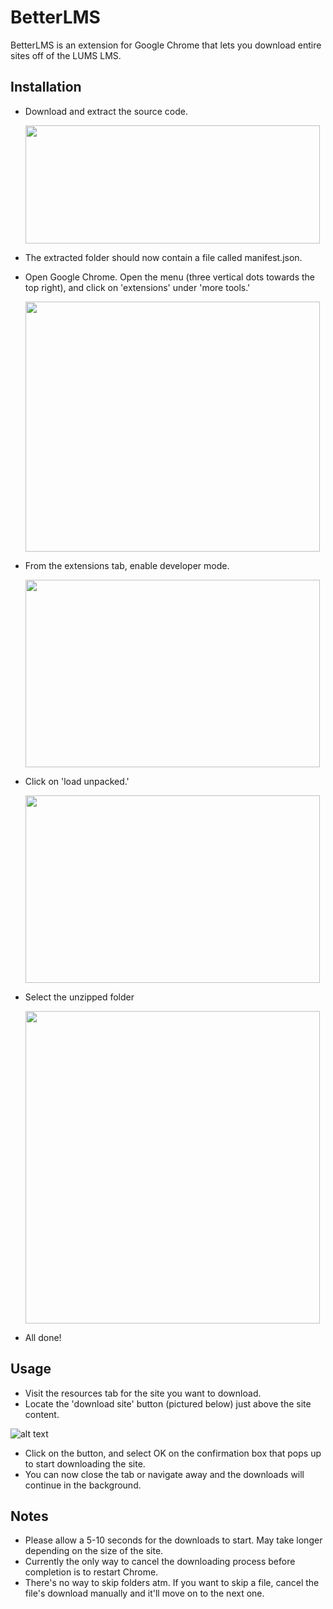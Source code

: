 # BetterLMS

BetterLMS is an extension for Google Chrome that lets you download entire sites off of the LUMS LMS.

## Installation
* Download and extract the source code.

  <img src="https://i.imgur.com/m59UWyE.jpeg" width="471" height="189" />

* The extracted folder should now contain a file called manifest.json.

* Open Google Chrome. Open the menu (three vertical dots towards the top right), and click on 'extensions' under 'more tools.'

  <img src="https://i.imgur.com/wE3FWR5.jpg" width="471" height="400" />

* From the extensions tab, enable developer mode.

  <img src="https://i.imgur.com/1O5YhON.jpg" width="471" height="300" />

* Click on 'load unpacked.'

  <img src="https://i.imgur.com/FOQmdA1.jpg" width="471" height="300" />

* Select the unzipped folder

  <img src="https://i.imgur.com/QY1c82X.jpg" width="471" height="500" />
  
* All done!


## Usage
* Visit the resources tab for the site you want to download.
* Locate the 'download site' button (pictured below) just above the site content.

![alt text](https://i.imgur.com/08OEx46.png)

* Click on the button, and select OK on the confirmation box that pops up to start downloading the site.
* You can now close the tab or navigate away and the downloads will continue in the background.

## Notes
* Please allow a 5-10 seconds for the downloads to start. May take longer depending on the size of the site.
* Currently the only way to cancel the downloading process before completion is to restart Chrome.
* There's no way to skip folders atm. If you want to skip a file, cancel the file's download manually and it'll move on to the next one.
